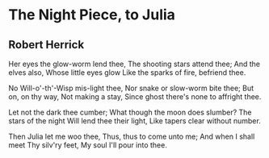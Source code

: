 # The Night Piece, to Julia
## Robert Herrick
Her eyes the glow-worm lend thee,
The shooting stars attend thee;
And the elves also,
Whose little eyes glow
Like the sparks of fire, befriend thee.

No Will-o'-th'-Wisp mis-light thee,
Nor snake or slow-worm bite thee;
But on, on thy way,
Not making a stay,
Since ghost there's none to affright thee.

Let not the dark thee cumber;
What though the moon does slumber?
The stars of the night
Will lend thee their light,
Like tapers clear without number.

Then Julia let me woo thee,
Thus, thus to come unto me;
And when I shall meet
Thy silv'ry feet,
My soul I'll pour into thee.